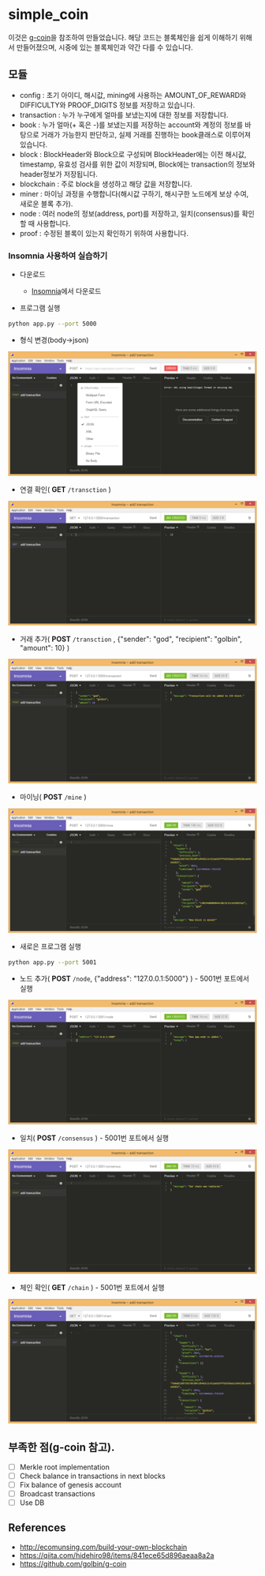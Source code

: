 # simple_coin

이것은 [g-coin](https://github.com/golbin/g-coin)을 참조하여 만들었습니다. 해당 코드는 블록체인을 쉽게 이해하기 위해서 만들어졌으며, 시중에 있는 블록체인과 약간 다를 수 있습니다.

## 모듈
- config : 초기 아이디, 해시값, mining에 사용하는 AMOUNT_OF_REWARD와 DIFFICULTY와 PROOF_DIGITS 정보를 저장하고 있습니다.
- transaction : 누가 누구에게 얼마를 보냈는지에 대한 정보를 저장합니다.
- book : 누가 얼마(+ 혹은 -)를 보냈는지를 저장하는 account와 계정의 정보를 바탕으로 거래가 가능한지 판단하고, 실제 거래를 진행하는 book클래스로 이루어져 있습니다.
- block : BlockHeader와 Block으로 구성되며 BlockHeader에는 이전 해시값, timestamp, 유효성 검사를 위한 값이 저장되며, Block에는 transaction의 정보와 header정보가 저장됩니다.
- blockchain : 주로 block을 생성하고 해당 값을 저장합니다.
- miner : 마이닝 과정을 수행합니다(해시값 구하기, 해시구한 노드에게 보상 수여, 새로운 블록 추가).
- node : 여러 node의 정보(address, port)를 저장하고, 일치(consensus)를 확인할 때 사용합니다.
- proof : 수정된 블록이 있는지 확인하기 위하여 사용합니다.

### Insomnia 사용하여 실습하기
- 다운로드
	- [Insomnia](https://insomnia.rest/)에서 다운로드

- 프로그램 실행
```bash
python app.py --port 5000
```

- 형식 변경(body->json)

![](images/Insomnia_JSON.png)


- 연결 확인( **GET** `/transction`  )

![](images/get_transaction.png)


- 거래 추가( **POST** `/transction` , {"sender": "god", "recipient": "golbin", "amount": 10} )

![](images/post_transaction.png)


- 마이닝( **POST** `/mine` )

![](images/post_mine.png)


- 새로은 프로그램 실행
```bash
python app.py --port 5001
```

- 노드 추가( **POST** `/node`, {"address": "127.0.0.1:5000"} ) - 5001번 포트에서 실행

![](images/post_node.png)


- 일치( **POST** `/consensus` ) - 5001번 포트에서 실행

![](images/post_consensus.png)


- 체인 확인( **GET** `/chain` ) - 5001번 포트에서 실행

![](images/get_chain.png)


## 부족한 점(g-coin 참고).
- [ ] Merkle root implementation
- [ ] Check balance in transactions in next blocks
- [ ] Fix balance of genesis account
- [ ] Broadcast transactions
- [ ] Use DB

## References
- http://ecomunsing.com/build-your-own-blockchain
- https://qiita.com/hidehiro98/items/841ece65d896aeaa8a2a
- https://github.com/golbin/g-coin
